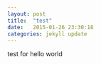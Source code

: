```yaml
---
layout: post
title:  "test"
date:   2015-01-26 23:30:18
categories: jekyll update
---
```

test for hello world
